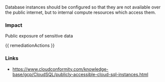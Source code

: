 
Database instances should be configured so that they are not available over the public internet, but to internal compute resources which access them.

### Impact
Public exposure of sensitive data

<!-- DO NOT CHANGE -->
{{ remediationActions }}

### Links
- https://www.cloudconformity.com/knowledge-base/gcp/CloudSQL/publicly-accessible-cloud-sql-instances.html


